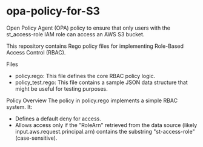 # opa-policy-for-S3
Open Policy Agent (OPA) policy to ensure that only users with the st_access-role IAM role can access an AWS S3 bucket.

This repository contains Rego policy files for implementing Role-Based Access Control (RBAC).

Files
* policy.rego: This file defines the core RBAC policy logic.
* policy_test.rego: This file contains a sample JSON data structure that might be useful for testing purposes.

Policy Overview
The policy in policy.rego implements a simple RBAC system. It:

* Defines a default deny for access.
* Allows access only if the "RoleArn" retrieved from the data source (likely input.aws.request.principal.arn) contains the substring "st-access-role" (case-sensitive).